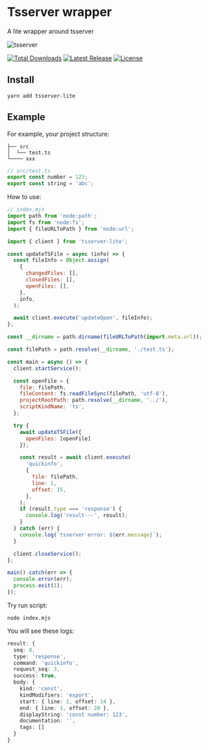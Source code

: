 # Tsserver wrapper

A lite wrapper around tsserver

<p>
  <img src="https://github.com/shiyangzhaoa/css-modules-to-tailwind/blob/main/typescript.svg" alt="tsserver">
</p>
<p>
    <a href="https://www.npmjs.com/package/tsserver-lite"><img src="https://img.shields.io/npm/dm/tsserver-lite?style=flat-square" alt="Total Downloads"></a>
    <a href="https://www.npmjs.com/package/tsserver-lite"><img src="https://img.shields.io/bundlephobia/minzip/tsserver-lite?style=flat-square" alt="Latest Release"></a>
    <a href="https://github.com/shiyangzhaoa/tsserver/blob/main/LICENSE"><img src="https://img.shields.io/npm/l/tsserver-lite?style=flat-square" alt="License"></a>
</p>

## Install

```shell
yarn add tsserver-lite
```

## Example

For example, your project structure:

```shell
├── src
│  └── test.ts
└──── xxx
```

```ts
// src/test.ts
export const number = 123;
export const string = 'abc';
```

How to use:
```mjs
// index.mjs
import path from 'node:path';
import fs from 'node:fs';
import { fileURLToPath } from 'node:url';

import { client } from 'tsserver-lite';

const updateTSFile = async (info) => {
  const fileInfo = Object.assign(
    {
      changedFiles: [],
      closedFiles: [],
      openFiles: [],
    },
    info,
  );

  await client.execute('updateOpen', fileInfo);
};

const __dirname = path.dirname(fileURLToPath(import.meta.url));

const filePath = path.resolve(__dirname, './test.ts');

const main = async () => {
  client.startService();

  const openFile = {
    file: filePath,
    fileContent: fs.readFileSync(filePath, 'utf-8'),
    projectRootPath: path.resolve(__dirname, '../'),
    scriptKindName: 'ts',
  };

  try {
    await updateTSFile({
      openFiles: [openFile]
    });

    const result = await client.execute(
      'quickinfo',
      {
        file: filePath,
        line: 1,
        offset: 15,
      },
    );
    if (result.type === 'response') {
      console.log('result---', result);
    }
  } catch (err) {
    console.log(`tsserver error: ${err.message}`);
  }

  client.closeService();
};

main().catch(err => {
  console.error(err);
  process.exit(1);
});
```

Try run script:

```shell
node index.mjs
```

You will see these logs:

```ts
result: {
  seq: 0,
  type: 'response',
  command: 'quickinfo',
  request_seq: 3,
  success: true,
  body: {
    kind: 'const',
    kindModifiers: 'export',
    start: { line: 1, offset: 14 },
    end: { line: 1, offset: 20 },
    displayString: 'const number: 123',
    documentation: '',
    tags: []
  }
}
```
